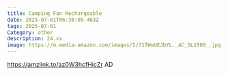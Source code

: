 ```yaml
---
title: Camping Fan Rechargeable
date: 2025-07-01T06:38:09.463Z
tags: 2025-07-01
Category: other
description: 24.xx
image: https://m.media-amazon.com/images/I/71TWwUEJbYL._AC_SL1500_.jpg
---
```

https://amzlink.to/az0W3hcfHicZr
AD